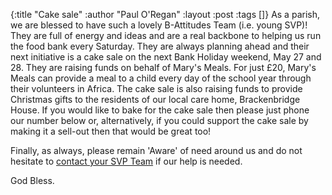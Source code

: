 {:title "Cake sale"
 :author "Paul O'Regan"
 :layout :post
 :tags []}
As a parish, we are blessed to have such a lovely B-Attitudes Team (i.e. young SVP)! They are full of energy and ideas and are a real backbone to helping us run the food bank every Saturday. They are always planning ahead and their next initiative is a cake sale on the next Bank Holiday weekend, May 27 and 28. They are raising funds on behalf of Mary's Meals. For just £20, Mary's Meals can provide a meal to a child every day of the school year through their volunteers in Africa. The cake sale is also raising funds to provide Christmas gifts to the residents of our local care home, Brackenbridge House. If you would like to bake for the cake sale then please just phone our number below or, alternatively, if you could support the cake sale by making it a sell-out then that would be great too!

Finally, as always, please remain 'Aware' of need around us and do not hesitate to [contact your SVP Team](../../pages-output/contact/) if our help is needed.

God Bless.
